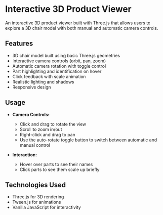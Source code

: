 # Interactive 3D Product Viewer

An interactive 3D product viewer built with Three.js that allows users to explore a 3D chair model with both manual and automatic camera controls.

## Features

- 3D chair model built using basic Three.js geometries
- Interactive camera controls (orbit, pan, zoom)
- Automatic camera rotation with toggle control
- Part highlighting and identification on hover
- Click feedback with scale animation
- Realistic lighting and shadows
- Responsive design

## Usage

- **Camera Controls:**

  - Click and drag to rotate the view
  - Scroll to zoom in/out
  - Right-click and drag to pan
  - Use the auto-rotate toggle button to switch between automatic and manual control

- **Interaction:**
  - Hover over parts to see their names
  - Click parts to see them scale up briefly

## Technologies Used

- Three.js for 3D rendering
- Tween.js for animations
- Vanilla JavaScript for interactivity
